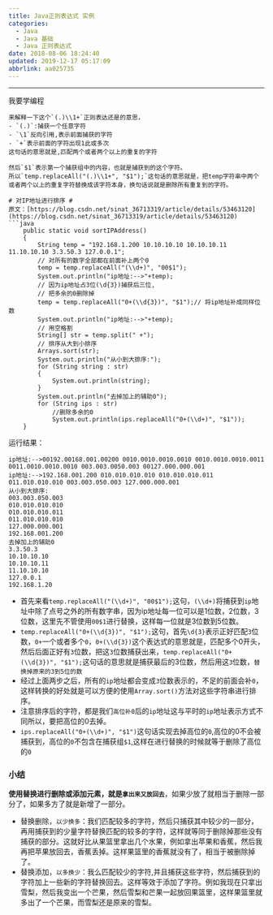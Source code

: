 ```yaml
---
title: Java正则表达式 实例
categories: 
  - Java
  - Java 基础
  - Java 正则表达式
date: 2018-08-06 18:24:40
updated: 2019-12-17 05:17:09
abbrlink: aa025735
---
```

<div id='my_toc'></div>
<style>.header_1{margin-left: 1em;}.header_2{margin-left: 2em;}.header_3{margin-left: 3em;}.header_4{margin-left: 4em;}.header_5{margin-left: 5em;}.header_6{margin-left: 6em;}</style>
<!--more-->
<script>if (navigator.platform.search('arm')==-1){document.getElementById('my_toc').style.display = 'none';}var e,p = document.getElementsByTagName('p');while (p.length>0) {e = p[0];e.parentElement.removeChild(e);}</script>

<!--end-->
-------------------------------------------------------
我要学编程
```
来解释一下这个`(.)\\1+`正则表达还是的意思，
- `(.)`:捕获一个任意字符
- `\1`反向引用,表示前面捕获的字符
- `+`表示前面的字符出现1此或多次
这句话的意思就是,匹配两个或者两个以上的重复的字符

然后`$1`表示第一个捕获组中的内容，也就是捕获到的这个字符。
所以`temp.replaceAll("(.)\\1+", "$1");`这句话的意思就是，把temp字符串中两个或者两个以上的重复字符替换成该字符本身，换句话说就是删除所有重复到的字符。

# 对IP地址进行排序 #
原文：[https://blog.csdn.net/sinat_36713319/article/details/53463120](https://blog.csdn.net/sinat_36713319/article/details/53463120)
```java
    public static void sortIPAddress()
    {
        String temp = "192.168.1.200 10.10.10.10 10.10.10.11 11.10.10.10 3.3.50.3 127.0.0.1";
        // 对所有的数字全部都在前面补上两个0
        temp = temp.replaceAll("(\\d+)", "00$1");
        System.out.println("ip地址:-->"+temp);
        // 因为ip地址占3位(\d{3})捕获后三位,
        // 把多余的0删除掉
        temp = temp.replaceAll("0+(\\d{3})", "$1");// 将ip地址补成同样位数
        System.out.println("ip地址:-->"+temp);
        // 用空格割
        String[] str = temp.split(" +");
        // 排序从大到小排序
        Arrays.sort(str);
        System.out.println("从小到大排序:");
        for (String string : str)
        {
            System.out.println(string);
        }
        System.out.println("去掉加上的辅助0");
        for (String ips : str)
            //删除多余的0
            System.out.println(ips.replaceAll("0+(\\d+)", "$1"));
    }
```
运行结果：
```
ip地址:-->00192.00168.001.00200 0010.0010.0010.0010 0010.0010.0010.0011 0011.0010.0010.0010 003.003.0050.003 00127.000.000.001
ip地址:-->192.168.001.200 010.010.010.010 010.010.010.011 011.010.010.010 003.003.050.003 127.000.000.001
从小到大排序:
003.003.050.003
010.010.010.010
010.010.010.011
011.010.010.010
127.000.000.001
192.168.001.200
去掉加上的辅助0
3.3.50.3
10.10.10.10
10.10.10.11
11.10.10.10
127.0.0.1
192.168.1.20

```
- 首先来看`temp.replaceAll("(\\d+)", "00$1");`这句，`(\\d+)`将捕获到`ip`地址中除了点号之外的所有数字串，因为ip地址每一位可以是1位数，2位数，3位数，这里先不管使用`00$1`进行替换，这样每一位就是3位数到5位数。
- `temp.replaceAll("0+(\\d{3})", "$1");`这句，首先`\d{3}`表示正好匹配`3`位数，`0+`一个或者多个`0`，`0+(\\d{3})`这个表达式的意思就是，匹配多个0开头，然后后面正好有`3`位数，把这`3`位数捕获出来，`temp.replaceAll("0+(\\d{3})", "$1");`这句话的意思就是捕获最后的3位数，然后用这`3`位数，`替换掉原来的3到5位的数`
- 经过上面两步之后，所有的`ip`地址都会变成`3`位数表示的，不足的前面会补`0`，这样转换的好处就是可以方便的使用`Array.sort()`方法对这些字符串进行排序。
- 注意排序后的字符，都是我们`高位补0`后的`ip`地址这与平时的`ip`地址表示方式不同所以，要把高位的0去掉。
- `ips.replaceAll("0+(\\d+)", "$1")`这句话实现去掉高位的`0`,高位的0不会被捕获到，高位的`0`不包含在捕获组`$1`,这样在进行替换的时候就等于删除了高位的`0`

### 小结 ###
**使用替换进行删除或添加元素，就是`拿出来又放回去`**，如果少放了就相当于删除一部分了，如果多方了就是新增了一部分。

- 替换删除，`以少换多`：我们匹配较多的字符，然后只捕获其中较少的一部分，再用捕获到的少量字符替换匹配的较多的字符，这样就等同于删除掉那些没有捕获的部分。这就好比从果篮里拿出几个水果，例如拿出苹果和香蕉，然后我再把苹果放回去，香蕉丢掉。这样果篮里的香蕉就没有了，相当于被删除掉了。
- 替换添加，`以多换少`：我么匹配较少的字符,并且捕获这些字符，然后捕获到的字符加上一些新的字符替换回去。这样等效于添加了字符。例如我现在只拿出雪梨，然后我变出一个芒果，然后雪梨和芒果一起放回果篮里，这样果篮里就多出了一个芒果，而雪梨还是原来的雪梨。

